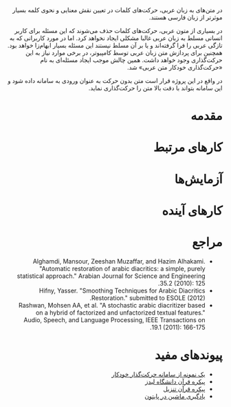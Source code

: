 <div dir=rtl>

در متن‌های به زبان عربی، حرکت‌های کلمات در تعیین نقش معنایی و نحوی کلمه بسیار موثرتر از زبان فارسی هستند.

در بسیاری از متون عربی، حرکت‌های کلمات حذف می‌شوند که این مسئله برای کاربر انسانی مسلط به زبان عربی غالبا مشکلی ایجاد نخواهد کرد. اما در مورد کاربرانی که به تازگی عربی را فرا گرفته‌اند و یا بر آن مسلط نیستند این مسئله بسیار ابهام‌زا خواهد بود. همچنین برای پردازش متن زبان عربی توسط کامپیوتر، در برخی موارد نیاز به این حرکت‌گذاری وجود خواهد داشت. همین چالش موجب ایجاد مسئله‌ای به نام «حرکت‌گذاری خودکار متن عربی» شد.

در واقع در این پروژه قرار است متن بدون حرکت به عنوان ورودی به سامانه داده شود و این سامانه بتواند با دقت بالا متن را حرکت‌گذاری نماید.

# مقدمه

# کارهای مرتبط

# آزمایش‌ها

# کارهای آینده

# مراجع
+ Alghamdi, Mansour, Zeeshan Muzaffar, and Hazim Alhakami. "Automatic restoration of arabic diacritics: a simple, purely statistical approach." Arabian Journal for Science and Engineering 35.2 (2010): 125.
+ Hifny, Yasser. "Smoothing Techniques for Arabic Diacritics Restoration." submitted to ESOLE (2012).
+ Rashwan, Mohsen AA, et al. "A stochastic arabic diacritizer based on a hybrid of factorized and unfactorized textual features." Audio, Speech, and Language Processing, IEEE Transactions on 19.1 (2011): 166-175.

# پیوندهای مفید
+ [یک نمونه از سامانه حرکت‌گذار خودکار](http://textmining.noorsoft.org/FA/Diacritization.html)
+ [پیکره قرآن دانشگاه لیدز](http://corpus.quran.com/)
+ [پیکره قرآن تنزیل](http://tanzil.net/wiki/Resources)
+ [یادگیری ماشین در پایتون](http://scikit-learn.org/stable/)
